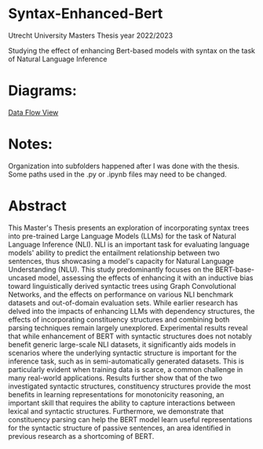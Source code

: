 # Syntax-Enhanced-Bert
Utrecht University Masters Thesis year 2022/2023

Studying the effect of enhancing Bert-based models with syntax on the task of Natural Language Inference

# Diagrams:
[Data Flow View](Functional_view.drawio.pdf)

# Notes:
Organization into subfolders happened after I was done with the thesis. Some paths used in the .py or .ipynb files may need to be changed.

# Abstract

This Master's Thesis presents an exploration of incorporating syntax trees into pre-trained Large Language Models (LLMs) for the task of Natural Language Inference (NLI). NLI is an important task for evaluating language models' ability to predict the entailment relationship between two sentences, thus showcasing a model's capacity for Natural Language Understanding (NLU). This study predominantly focuses on the BERT-base-uncased model, assessing the effects of enhancing it with an inductive bias toward linguistically derived syntactic trees using Graph Convolutional Networks, and the effects on performance on various NLI benchmark datasets and out-of-domain evaluation sets. While earlier research has delved into the impacts of enhancing LLMs with dependency structures, the effects of incorporating constituency structures and combining both parsing techniques remain largely unexplored. Experimental results reveal that while enhancement of BERT with syntactic structures does not notably benefit generic large-scale NLI datasets, it significantly aids models in scenarios where the underlying syntactic structure is important for the inference task, such as in semi-automatically generated datasets. This is particularly evident when training data is scarce, a common challenge in many real-world applications. Results further show that of the two investigated syntactic structures, constituency structures provide the most benefits in learning representations for monotonicity reasoning, an important skill that requires the ability to capture interactions between lexical and syntactic structures. Furthermore, we demonstrate that constituency parsing can help the BERT model learn useful representations for the syntactic structure of passive sentences, an area identified in previous research as a shortcoming of BERT. 

